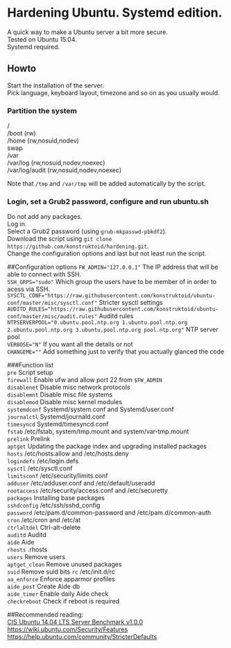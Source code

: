 # Hardening Ubuntu. Systemd edition.  
A quick way to make a Ubuntu server a bit more secure.   
Tested on Ubuntu 15.04.  
Systemd required.  

## Howto
Start the installation of the server.    
Pick language, keyboard layout, timezone and so on as you usually would.  

### Partition the system  
/    
/boot (rw)    
/home (rw,nosuid,nodev)    
swap    
/var     
/var/log (rw,nosuid,nodev,noexec)    
/var/log/audit (rw,nosuid,nodev,noexec)   

Note that ```/tmp``` and ```/var/tmp``` will be added automatically by the script.

### Login, set a Grub2 password, configure and run ubuntu.sh
Do not add any packages.    
Log in.    
Select a Grub2 password (using ```grub-mkpasswd-pbkdf2```).  
Download the script using ```git clone https://github.com/konstruktoid/hardening.git```.   
Change the configuration options and last but not least run the script.    

##Configuration options
```FW_ADMIN="127.0.0.1"```  The IP address that will be able to connect with SSH.  
```SSH_GRPS="sudo"``` Which group the users have to be member of in order to acess via SSH.  
```SYSCTL_CONF="https://raw.githubusercontent.com/konstruktoid/ubuntu-conf/master/misc/sysctl.conf"``` Stricter sysctl settings  
```AUDITD_RULES="https://raw.githubusercontent.com/konstruktoid/ubuntu-conf/master/misc/audit.rules"``` Auditd rules  
```NTPSERVERPOOL="0.ubuntu.pool.ntp.org 1.ubuntu.pool.ntp.org 2.ubuntu.pool.ntp.org 3.ubuntu.pool.ntp.org pool.ntp.org"``` NTP server pool   
```VERBOSE="N"``` If you want all the details or not     
```CHANGEME=""``` Add something just to verify that you actually glanced the code    

###Function list  
```pre``` Script setup    
```firewall``` Enable ufw and allow port 22 from ```$FW_ADMIN```  
```disablenet``` Disable misc network protocols  
```disablemnt``` Disable misc file systems  
```disablemod``` Disable misc kernel modules  
```systemdconf``` Systemd/system.conf and Systemd/user.conf  
```journalctl``` Systemd/journald.conf  
```timesyncd``` Systemd/timesyncd.conf  
```fstab``` /etc/fstab, system/tmp.mount and system/var-tmp.mount  
```prelink``` Prelink  
```aptget``` Updating the package index and upgrading installed packages  
```hosts``` /etc/hosts.allow and /etc/hosts.deny  
```logindefs``` /etc/login.defs  
```sysctl``` /etc/sysctl.conf  
```limitsconf``` /etc/security/limits.conf  
```adduser``` /etc/adduser.conf and /etc/default/useradd  
```rootaccess``` /etc/security/access.conf and /etc/securetty  
```packages``` Installing base packages   
```sshdconfig``` /etc/ssh/sshd_config  
```password``` /etc/pam.d/common-password and /etc/pam.d/common-auth  
```cron``` /etc/cron and /etc/at  
```ctrlaltdel``` Ctrl-alt-delete  
```auditd``` Auditd  
```aide``` Aide  
```rhosts``` .rhosts  
```users``` Remove users  
```aptget_clean``` Remove unused packages  
```suid``` Remove suid bits 
```rc``` /etc/init.d/rc  
```aa_enforce``` Enforce apparmor profiles  
```aide_post``` Create Aide db  
```aide_timer``` Enable daily Aide check  
```checkreboot``` Check if reboot is required

##Recommended reading:  
[CIS Ubuntu 14.04 LTS Server Benchmark v1.0.0](https://benchmarks.cisecurity.org/downloads/show-single/?file=ubuntu1404.100)  
https://wiki.ubuntu.com/Security/Features     
https://help.ubuntu.com/community/StricterDefaults

